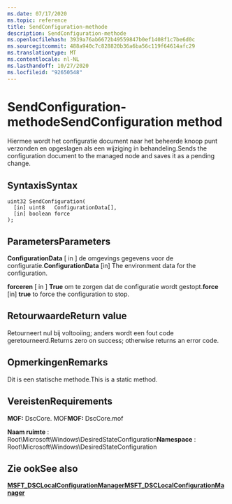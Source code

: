 ```yaml
---
ms.date: 07/17/2020
ms.topic: reference
title: SendConfiguration-methode
description: SendConfiguration-methode
ms.openlocfilehash: 3939a76ab6672b49559847b0ef1408f1c7be6d0c
ms.sourcegitcommit: 488a940c7c828820b36a6ba56c119f64614afc29
ms.translationtype: MT
ms.contentlocale: nl-NL
ms.lasthandoff: 10/27/2020
ms.locfileid: "92650548"
---
```

# <a name="sendconfiguration-method"></a><span data-ttu-id="645b1-103">SendConfiguration-methode</span><span class="sxs-lookup"><span data-stu-id="645b1-103">SendConfiguration method</span></span>

<span data-ttu-id="645b1-104">Hiermee wordt het configuratie document naar het beheerde knoop punt verzonden en opgeslagen als een wijziging in behandeling.</span><span class="sxs-lookup"><span data-stu-id="645b1-104">Sends the configuration document to the managed node and saves it as a pending change.</span></span>

## <a name="syntax"></a><span data-ttu-id="645b1-105">Syntaxis</span><span class="sxs-lookup"><span data-stu-id="645b1-105">Syntax</span></span>

```mof
uint32 SendConfiguration(
  [in] uint8   ConfigurationData[],
  [in] boolean force
);
```

## <a name="parameters"></a><span data-ttu-id="645b1-106">Parameters</span><span class="sxs-lookup"><span data-stu-id="645b1-106">Parameters</span></span>

<span data-ttu-id="645b1-107">**ConfigurationData** \[ in \] de omgevings gegevens voor de configuratie.</span><span class="sxs-lookup"><span data-stu-id="645b1-107">**ConfigurationData** \[in\] The environment data for the configuration.</span></span>

<span data-ttu-id="645b1-108">**forceren** \[ in \] **True** om te zorgen dat de configuratie wordt gestopt.</span><span class="sxs-lookup"><span data-stu-id="645b1-108">**force** \[in\] **true** to force the configuration to stop.</span></span>

## <a name="return-value"></a><span data-ttu-id="645b1-109">Retourwaarde</span><span class="sxs-lookup"><span data-stu-id="645b1-109">Return value</span></span>

<span data-ttu-id="645b1-110">Retourneert nul bij voltooiing; anders wordt een fout code geretourneerd.</span><span class="sxs-lookup"><span data-stu-id="645b1-110">Returns zero on success; otherwise returns an error code.</span></span>

## <a name="remarks"></a><span data-ttu-id="645b1-111">Opmerkingen</span><span class="sxs-lookup"><span data-stu-id="645b1-111">Remarks</span></span>

<span data-ttu-id="645b1-112">Dit is een statische methode.</span><span class="sxs-lookup"><span data-stu-id="645b1-112">This is a static method.</span></span>

## <a name="requirements"></a><span data-ttu-id="645b1-113">Vereisten</span><span class="sxs-lookup"><span data-stu-id="645b1-113">Requirements</span></span>

<span data-ttu-id="645b1-114">**MOF:** DscCore. MOF</span><span class="sxs-lookup"><span data-stu-id="645b1-114">**MOF:** DscCore.mof</span></span>

<span data-ttu-id="645b1-115">**Naam ruimte** : Root\Microsoft\Windows\DesiredStateConfiguration</span><span class="sxs-lookup"><span data-stu-id="645b1-115">**Namespace** : Root\Microsoft\Windows\DesiredStateConfiguration</span></span>

## <a name="see-also"></a><span data-ttu-id="645b1-116">Zie ook</span><span class="sxs-lookup"><span data-stu-id="645b1-116">See also</span></span>

[<span data-ttu-id="645b1-117">**MSFT_DSCLocalConfigurationManager**</span><span class="sxs-lookup"><span data-stu-id="645b1-117">**MSFT_DSCLocalConfigurationManager**</span></span>](msft-dsclocalconfigurationmanager.md)
